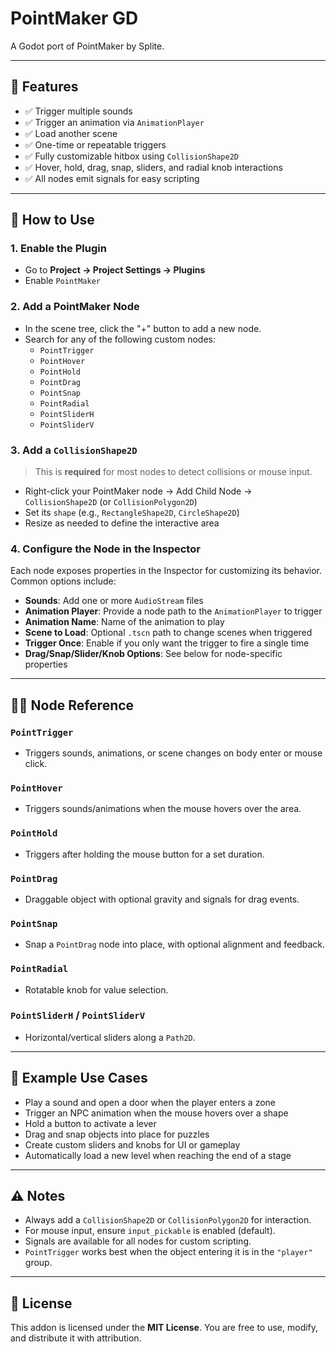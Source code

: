 # PointMaker GD

A Godot port of PointMaker by Splite.

---

## 🚀 Features

- ✅ Trigger multiple sounds
- ✅ Trigger an animation via `AnimationPlayer`
- ✅ Load another scene
- ✅ One-time or repeatable triggers
- ✅ Fully customizable hitbox using `CollisionShape2D`
- ✅ Hover, hold, drag, snap, sliders, and radial knob interactions
- ✅ All nodes emit signals for easy scripting

---

## 🧩 How to Use

### 1. Enable the Plugin

- Go to **Project → Project Settings → Plugins**
- Enable `PointMaker`

### 2. Add a PointMaker Node

- In the scene tree, click the "+" button to add a new node.
- Search for any of the following custom nodes:
  - `PointTrigger`
  - `PointHover`
  - `PointHold`
  - `PointDrag`
  - `PointSnap`
  - `PointRadial`
  - `PointSliderH`
  - `PointSliderV`

### 3. Add a `CollisionShape2D`

> This is **required** for most nodes to detect collisions or mouse input.

- Right-click your PointMaker node → Add Child Node → `CollisionShape2D` (or `CollisionPolygon2D`)
- Set its `shape` (e.g., `RectangleShape2D`, `CircleShape2D`)
- Resize as needed to define the interactive area

### 4. Configure the Node in the Inspector

Each node exposes properties in the Inspector for customizing its behavior. Common options include:

- **Sounds**: Add one or more `AudioStream` files
- **Animation Player**: Provide a node path to the `AnimationPlayer` to trigger
- **Animation Name**: Name of the animation to play
- **Scene to Load**: Optional `.tscn` path to change scenes when triggered
- **Trigger Once**: Enable if you only want the trigger to fire a single time
- **Drag/Snap/Slider/Knob Options**: See below for node-specific properties

---

## 🧑‍💻 Node Reference

### `PointTrigger`
- Triggers sounds, animations, or scene changes on body enter or mouse click.

### `PointHover`
- Triggers sounds/animations when the mouse hovers over the area.

### `PointHold`
- Triggers after holding the mouse button for a set duration.

### `PointDrag`
- Draggable object with optional gravity and signals for drag events.

### `PointSnap`
- Snap a `PointDrag` node into place, with optional alignment and feedback.

### `PointRadial`
- Rotatable knob for value selection.

### `PointSliderH` / `PointSliderV`
- Horizontal/vertical sliders along a `Path2D`.

---

## 🧪 Example Use Cases

- Play a sound and open a door when the player enters a zone
- Trigger an NPC animation when the mouse hovers over a shape
- Hold a button to activate a lever
- Drag and snap objects into place for puzzles
- Create custom sliders and knobs for UI or gameplay
- Automatically load a new level when reaching the end of a stage

---

## ⚠️ Notes

- Always add a `CollisionShape2D` or `CollisionPolygon2D` for interaction.
- For mouse input, ensure `input_pickable` is enabled (default).
- Signals are available for all nodes for custom scripting.
- `PointTrigger` works best when the object entering it is in the `"player"` group.

---

## 📜 License

This addon is licensed under the **MIT License**. You are free to use, modify, and distribute it with attribution.
